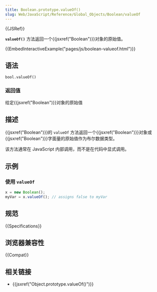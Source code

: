 ```yaml
---
title: Boolean.prototype.valueOf()
slug: Web/JavaScript/Reference/Global_Objects/Boolean/valueOf
---
```


{{JSRef}}

**`valueOf()`** 方法返回一个{{jsxref("Boolean")}}对象的原始值。

{{EmbedInteractiveExample("pages/js/boolean-valueof.html")}}

## 语法

```plain
bool.valueOf()
```

### 返回值

给定{{jsxref("Boolean")}}对象的原始值

## 描述

{{jsxref("Boolean")}}的 `valueOf` 方法返回一个{{jsxref("Boolean")}}对象或{{jsxref("Boolean")}}字面量的原始值作为布尔数据类型。

该方法通常在 JavaScript 内部调用，而不是在代码中显式调用。

## 示例

### 使用 `valueOf`

```js
x = new Boolean();
myVar = x.valueOf(); // assigns false to myVar
```

## 规范

{{Specifications}}

## 浏览器兼容性

{{Compat}}

## 相关链接

- {{jsxref("Object.prototype.valueOf()")}}
